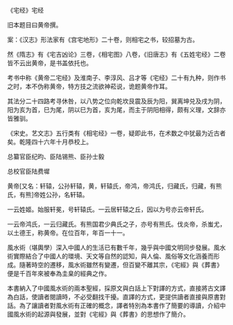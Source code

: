 《宅经》宅经

旧本题目曰黄帝撰。

案：《汉志》形法家有《宫宅地形》二十卷，则相宅之书，较招墓为古。

然《隋志》有《宅吉凶论》三卷，《相宅图》八卷，《旧唐志》有《五姓宅经》二卷皆不云出黄帝，是书盖依托也。

考书中称《黄帝二宅经》及淮南子、李淳风、吕才等《宅经》二十有九种，则作书之时，本不伪称黄帝，特方技之流欲神菘说，诡题黄帝作耳。

其法分二十四路考寻休咎，以八势之位向乾坎艮震及辰为阳，巽离坤兑及戌为阴，阳为亥为首，巳为尾，阴以巳为首，亥为尾，而主于阴阳相得，颇有义理，文辞亦皆雅驯。

《宋史。艺文志》五行类有《相宅经》一卷，疑即此书，在术数之中犹最为近古者矣。乾隆四十六年十月恭校上。

总纂官臣纪昀、臣陆锡熊、臣孙士毅

总校官臣陆费墀 

黄帝[又名：轩辕，公孙轩辕，黄，轩辕氏，帝鸿，帝鸿氏，归藏氏，归藏，有熊氏，有熊]帝姓公孙，名轩辕。

一云姓姬。始服轩冕，号轩辕氏。一云居轩辕之丘，因以为号亦云帝轩氏。

一云帝鸿氏，一云归藏氏。有熊国君少典氏之子，亦号有熊氏。伐炎帝，杀蚩尤，以土德王，称黄帝。在位百年，年百一十一。

風水術（堪輿學）深入中國人的生活已有數千年，幾乎與中國文明同步發展。風水術實際結合了中國人的環境、天文等自然的認知，與人倫、風俗等文化涵養而形成。隨著時空的遷移，風水術雖然有變遷，但百變不離其宗，《宅經》與《葬書》便是千百年來被奉為圭臬的經典之作。

本書納入了中國風水術的兩本聖經，採原文與白話上下對譯的方式，直接將古文譯為白話，使讀者閱讀時，不必受翻找干擾。直譯的方式，更提供讀者直接與原書對話。為了讓讀者對風水術有正確的概念，譯者特別為本書作了簡要的導讀，介紹中國風水術的起源與發展，並對《宅經》與《葬書》的思想作了簡介。


